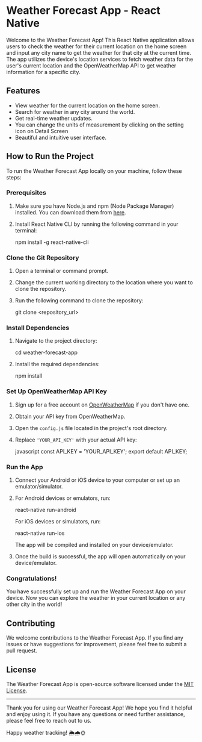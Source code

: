 # Weather Forecast App - React Native

Welcome to the Weather Forecast App! This React Native application allows users to check the weather for their current location on the home screen and input any city name to get the weather for that city at the current time. The app utilizes the device's location services to fetch weather data for the user's current location and the OpenWeatherMap API to get weather information for a specific city.

## Features

- View weather for the current location on the home screen.
- Search for weather in any city around the world.
- Get real-time weather updates.
- You can change the units of measurement by clicking on the setting icon on Detail Screen
- Beautiful and intuitive user interface.

## How to Run the Project

To run the Weather Forecast App locally on your machine, follow these steps:

### Prerequisites

1. Make sure you have Node.js and npm (Node Package Manager) installed. You can download them from [here](https://nodejs.org/).

2. Install React Native CLI by running the following command in your terminal:

   
   npm install -g react-native-cli
   

### Clone the Git Repository

1. Open a terminal or command prompt.

2. Change the current working directory to the location where you want to clone the repository.

3. Run the following command to clone the repository:

   
   git clone <repository_url>
   

### Install Dependencies

1. Navigate to the project directory:

   
   cd weather-forecast-app
   

2. Install the required dependencies:

   
   npm install
   

### Set Up OpenWeatherMap API Key

1. Sign up for a free account on [OpenWeatherMap](https://openweathermap.org/) if you don't have one.

2. Obtain your API key from OpenWeatherMap.

3. Open the `config.js` file located in the project's root directory.

4. Replace `'YOUR_API_KEY'` with your actual API key:

   javascript
   const API_KEY = 'YOUR_API_KEY';
   export default API_KEY;
   

### Run the App

1. Connect your Android or iOS device to your computer or set up an emulator/simulator.

2. For Android devices or emulators, run:

   
   react-native run-android
   

   For iOS devices or simulators, run:

   
   react-native run-ios
   

   The app will be compiled and installed on your device/emulator.

3. Once the build is successful, the app will open automatically on your device/emulator.

### Congratulations!

You have successfully set up and run the Weather Forecast App on your device. Now you can explore the weather in your current location or any other city in the world!

## Contributing

We welcome contributions to the Weather Forecast App. If you find any issues or have suggestions for improvement, please feel free to submit a pull request.

## License

The Weather Forecast App is open-source software licensed under the [MIT License](LICENSE).

---

Thank you for using our Weather Forecast App! We hope you find it helpful and enjoy using it. If you have any questions or need further assistance, please feel free to reach out to us.

Happy weather tracking! 🌦️🌧️🌞
